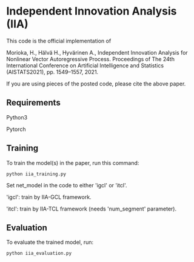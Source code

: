 
# Independent Innovation Analysis (IIA)

This code is the official implementation of

Morioka, H., Hälvä H., Hyvärinen A., Independent Innovation Analysis for Nonlinear Vector Autoregressive Process. Proceedings of The 24th International Conference on Artificial Intelligence and Statistics (AISTATS2021), pp. 1549–1557, 2021.

If you are using pieces of the posted code, please cite the above paper. 


## Requirements

Python3

Pytorch


## Training

To train the model(s) in the paper, run this command:

```train
python iia_training.py
```

Set net_model in the code to either 'igcl' or 'itcl'.

'igcl': train by IIA-GCL framework.

'itcl': train by IIA-TCL framework (needs 'num_segment' parameter).


## Evaluation

To evaluate the trained model, run:

```eval
python iia_evaluation.py
```
